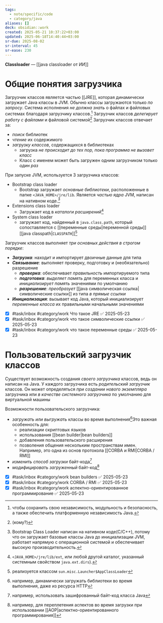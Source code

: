 ```yaml
---
tags:
  - note/specific/code
  - category/java
aliases: []
deck: obsidian::work
created: 2025-05-21 10:37:22+03:00
updated: 2025-06-18T14:40:44+03:00
sr-due: 2025-08-02
sr-interval: 45
sr-ease: 230
---
```


**Classloader**
—
[[java classloader от ИИ]]
# Общие понятия загрузчика

Загрузчик классов является частью [[JRE]], которая динамически загружает Java классы в JVM. Обычно классы загружаются только *по запросу*. Система исполнения *не должна знать* о файлах и файловых системах благодаря загрузчику классов.[^1] Загрузчик классов *делегирует работу с файлами* и файловой системой[^2]
Загрузчик классов отвечает за:
- *поиск* библиотек
- *чтение* их содержимого
- *загрузку классов*, содержащихся в библиотеках
	- загрузка *не происходит до тех пор, пока программа не вызовет класс*
	- Класс с именем может быть загружен одним загрузчиком только *один раз*

При запуске JVM, используется 3 загрузчика классов:
- Bootstrap class loader
	- Bootstrap загружает *основные библиотеки*, расположенные в папке `<JAVA_HOME>/jre/lib`. Является *частью ядра* JVM, написан на нативном коде.[^3]
- Extensions class loader
	- Загружает код в *каталоги расширений*[^4]
- System class loader
	- загружает код, найденный в `java.class.path`, который сопоставляется с [[переменные среды|переменной среды]] [[java classpath|`CLASSPATH`]][^5]

Загрузчик классов выполняет *три основных действия в строгом порядке*:
- ***Загрузка***: находит и импортирует двоичные данные для типа
- ***Связывание***: выполняет проверку, подготовку и (необязательно) разрешение
	- ***проверка***: обеспечивает *правильность* импортируемого типа
	- ***подготовка***: *выделяет память* для переменных класса и *инициализирует память* значениями по умолчанию
	- ***разрешение***: *преобразует* [[java символическая ссылка|символические ссылки]] из типа *в прямые ссылки*
- ***Инициализация***: вызывает код Java, который инициализирует *переменные класса* их правильными начальными значениями

- [x] #task/inbox #category/work Что такое JRE ✅ 2025-05-23
- [x] #task/inbox #category/work что такое символические ссылки ✅ 2025-05-23
- [x] #task/inbox #category/work что такое переменные среды ✅ 2025-05-23

# Пользовательский загрузчик классов

Существует возможность создания *своего загрузчика* классов, ведь он написан на Java. У каждого загрузчика есть *родительский загрузчик* классов. Он может определяться *при создании нового экземпляра* загрузчика или *в* *качестве системного загрузчика* по умолчанию для виртуальной машины

Возможности пользовательского загрузчика:
- *загружать или выгружать* классы во время выполнения[^6]Это важная особенность для:
	- реализации скриптовых языков
	- использования [[bean builder|bean builders]]
	- добавления пользовательского расширения
	- позволения общения нескольким пространствам имен. Например, это одна из основ протокола [[CORBA и RMI|CORBA / RMI]]
- *изменить способ загрузки* байт-кода[^7]
- *модифицировать* *загруженный* байт-код[^8]

- [x] #task/inbox #category/work bean builders ✅ 2025-05-23
- [x] #task/inbox #category/work CORBA / RMI ✅ 2025-05-23
- [x] #task/inbox #category/work аспектно-ориентированное программирование ✅ 2025-05-23

[^1]: чтобы сохранить свою независимость, модульность и безопасность, а также обеспечить платформенную независимость Java.
[^2]: (кому?)
[^3]: Bootstrap Class Loader написан на нативном коде(С/С++), потому что он загружает базовые классы Java до инициализации JVM, работает напрямую с операционной системой и обеспечивает высокую производительность.
[^4]: `<JAVA_HOME>/jre/lib/ext`, или любой другой каталог, указанный системным свойством `java.ext.dirs`).
[^5]: реализуется классом `sun.misc.Launcher$AppClassLoader`
[^6]: например, динамически загружать библиотеки во время выполнения, даже из ресурса HTTP
[^7]: например, использовать зашифрованный байт-код класса Java
[^8]: например, для переплетения аспектов во время загрузки при использовании [[AOP|аспектно-ориентированного программирования]]
